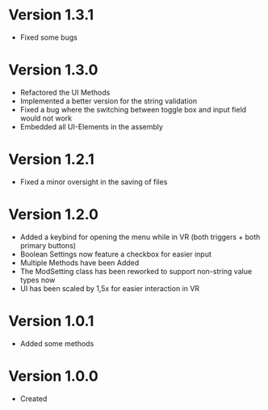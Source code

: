 # Version 1.3.1
- Fixed some bugs
# Version 1.3.0
- Refactored the UI Methods
- Implemented a better version for the string validation
- Fixed a bug where the switching between toggle box and input field would not work 
- Embedded all UI-Elements in the assembly
# Version 1.2.1
- Fixed a minor oversight in the saving of files
# Version 1.2.0
- Added a keybind for opening the menu while in VR (both triggers + both primary buttons)
- Boolean Settings now feature a checkbox for easier input
- Multiple Methods have been Added
- The ModSetting class has been reworked to support non-string value types now
- UI has been scaled by 1,5x for easier interaction in VR
# Version 1.0.1
- Added some methods
# Version 1.0.0
- Created